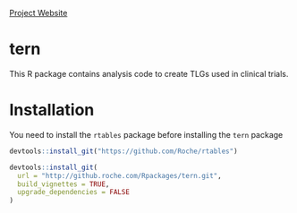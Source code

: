 
[Project Website][ghs]

# tern

This R package contains analysis code to create TLGs used in clinical trials.


# Installation

You need to install the `rtables` package before installing the `tern` package

``` r
devtools::install_git("https://github.com/Roche/rtables")

devtools::install_git(
  url = "http://github.roche.com/Rpackages/tern.git",
  build_vignettes = TRUE,
  upgrade_dependencies = FALSE
)
```



[ghs]: http://pages.github.roche.com/Rpackages/tern